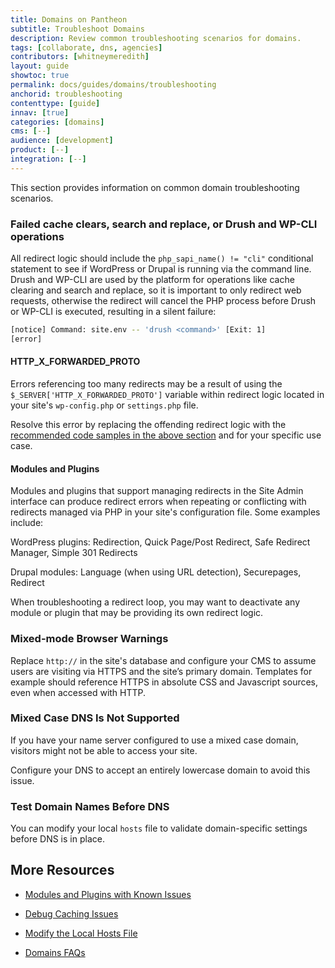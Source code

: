 ```yaml
---
title: Domains on Pantheon
subtitle: Troubleshoot Domains
description: Review common troubleshooting scenarios for domains.
tags: [collaborate, dns, agencies]
contributors: [whitneymeredith]
layout: guide
showtoc: true
permalink: docs/guides/domains/troubleshooting
anchorid: troubleshooting
contenttype: [guide]
innav: [true]
categories: [domains]
cms: [--]
audience: [development]
product: [--]
integration: [--]
---
```


This section provides information on common domain troubleshooting scenarios.

### Failed cache clears, search and replace, or Drush and WP-CLI operations

All redirect logic should include the `php_sapi_name() != "cli"` conditional statement to see if WordPress or Drupal is running via the command line. Drush and WP-CLI are used by the platform for operations like cache clearing and search and replace, so it is important to only redirect web requests, otherwise the redirect will cancel the PHP process before Drush or WP-CLI is executed, resulting in a silent failure:

```bash
[notice] Command: site.env -- 'drush <command>' [Exit: 1]
[error]
```


#### HTTP_X_FORWARDED_PROTO

Errors referencing too many redirects may be a result of using the ` $_SERVER['HTTP_X_FORWARDED_PROTO']` variable within redirect logic located in your site's `wp-config.php` or `settings.php` file.

Resolve this error by replacing the offending redirect logic with the [recommended code samples in the above section](/guides/domains/primary-domain#redirect-to-https) and for your specific use case.

#### Modules and Plugins

Modules and plugins that support managing redirects in the Site Admin interface can produce redirect errors when repeating or conflicting with redirects managed via PHP in your site's configuration file. Some examples include:

WordPress plugins: Redirection, Quick Page/Post Redirect, Safe Redirect Manager, Simple 301 Redirects

Drupal modules: Language (when using URL detection), Securepages, Redirect

When troubleshooting a redirect loop, you may want to deactivate any module or plugin that may be providing its own redirect logic.

### Mixed-mode Browser Warnings

Replace `http://` in the site's database and configure your CMS to assume users are visiting via HTTPS and the site’s primary domain. Templates for example should reference HTTPS in absolute CSS and Javascript sources, even when accessed with HTTP.

### Mixed Case DNS Is Not Supported

If you have your name server configured to use a mixed case domain, visitors might not be able to access your site.

Configure your DNS to accept an entirely lowercase domain to avoid this issue.

### Test Domain Names Before DNS

You can modify your local `hosts` file to validate domain-specific settings before DNS is in place.

<Partial file="_hosts-file.md" />

## More Resources

- [Modules and Plugins with Known Issues](/modules-plugins-known-issues)

- [Debug Caching Issues](/debug-cache)

- [Modify the Local Hosts File](/guides/domains/hosts-file)

- [Domains FAQs](/guides/domains/domains-faq)